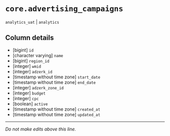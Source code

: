 # `core.advertising_campaigns`
`analytics_uat` | `analytics`

## Column details
* [bigint]    `id`
* [character varying] `name`
* [bigint]    `region_id`
* [integer]   `wmid`
* [integer]   `adzerk_id`
* [timestamp without time zone] `start_date`
* [timestamp without time zone] `end_date`
* [integer]   `adzerk_zone_id`
* [integer]   `budget`
* [integer]   `cpc`
* [boolean]   `active`
* [timestamp without time zone] `created_at`
* [timestamp without time zone] `updated_at`

-------------------------------------------------------------------------------
*Do not make edits above this line.*
